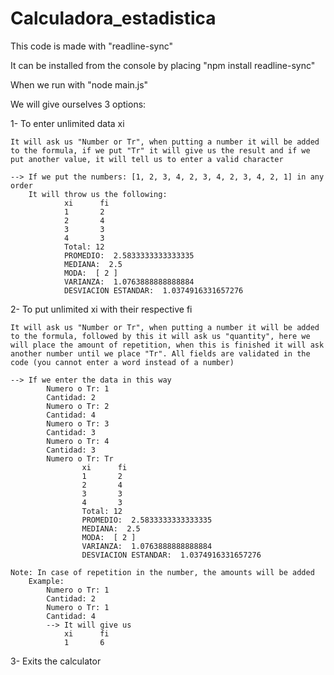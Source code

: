 # Calculadora_estadistica
This code is made with "readline-sync"

It can be installed from the console by placing "npm install readline-sync"

When we run with "node main.js"

We will give ourselves 3 options:

1- To enter unlimited data xi
    
    It will ask us "Number or Tr", when putting a number it will be added to the formula, if we put "Tr" it will give us the result and if we put another value, it will tell us to enter a valid character
    
    --> If we put the numbers: [1, 2, 3, 4, 2, 3, 4, 2, 3, 4, 2, 1] in any order
        It will throw us the following:
                xi      fi
                1       2
                2       4
                3       3
                4       3
                Total: 12
                PROMEDIO:  2.5833333333333335
                MEDIANA:  2.5
                MODA:  [ 2 ]
                VARIANZA:  1.0763888888888884
                DESVIACION ESTANDAR:  1.0374916331657276 

2- To put unlimited xi with their respective fi
    
    It will ask us "Number or Tr", when putting a number it will be added to the formula, followed by this it will ask us "quantity", here we will place the amount of repetition, when this is finished it will ask another number until we place "Tr". All fields are validated in the code (you cannot enter a word instead of a number)
    
    --> If we enter the data in this way
            Numero o Tr: 1
            Cantidad: 2
            Numero o Tr: 2
            Cantidad: 4
            Numero o Tr: 3
            Cantidad: 3
            Numero o Tr: 4
            Cantidad: 3
            Numero o Tr: Tr
                    xi      fi
                    1       2
                    2       4
                    3       3
                    4       3
                    Total: 12
                    PROMEDIO:  2.5833333333333335
                    MEDIANA:  2.5
                    MODA:  [ 2 ]
                    VARIANZA:  1.0763888888888884
                    DESVIACION ESTANDAR:  1.0374916331657276

    Note: In case of repetition in the number, the amounts will be added
        Example: 
            Numero o Tr: 1
            Cantidad: 2
            Numero o Tr: 1
            Cantidad: 4
            --> It will give us
                xi      fi
                1       6

3- Exits the calculator
